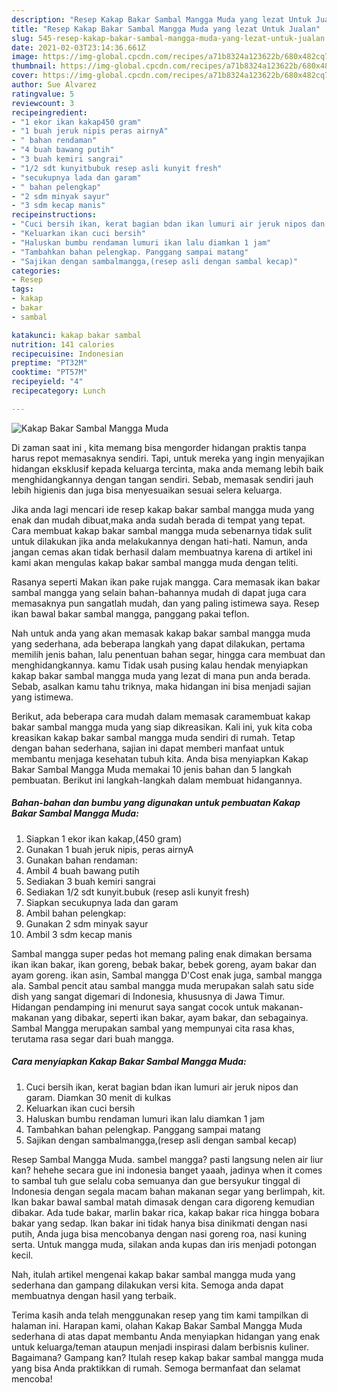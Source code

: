 ```yaml
---
description: "Resep Kakap Bakar Sambal Mangga Muda yang lezat Untuk Jualan"
title: "Resep Kakap Bakar Sambal Mangga Muda yang lezat Untuk Jualan"
slug: 545-resep-kakap-bakar-sambal-mangga-muda-yang-lezat-untuk-jualan
date: 2021-02-03T23:14:36.661Z
image: https://img-global.cpcdn.com/recipes/a71b8324a123622b/680x482cq70/kakap-bakar-sambal-mangga-muda-foto-resep-utama.jpg
thumbnail: https://img-global.cpcdn.com/recipes/a71b8324a123622b/680x482cq70/kakap-bakar-sambal-mangga-muda-foto-resep-utama.jpg
cover: https://img-global.cpcdn.com/recipes/a71b8324a123622b/680x482cq70/kakap-bakar-sambal-mangga-muda-foto-resep-utama.jpg
author: Sue Alvarez
ratingvalue: 5
reviewcount: 3
recipeingredient:
- "1 ekor ikan kakap450 gram"
- "1 buah jeruk nipis peras airnyA"
- " bahan rendaman"
- "4 buah bawang putih"
- "3 buah kemiri sangrai"
- "1/2 sdt kunyitbubuk resep asli kunyit fresh"
- "secukupnya lada dan garam"
- " bahan pelengkap"
- "2 sdm minyak sayur"
- "3 sdm kecap manis"
recipeinstructions:
- "Cuci bersih ikan, kerat bagian bdan ikan lumuri air jeruk nipos dan garam. Diamkan 30 menit di kulkas"
- "Keluarkan ikan cuci bersih"
- "Haluskan bumbu rendaman lumuri ikan lalu diamkan 1 jam"
- "Tambahkan bahan pelengkap. Panggang sampai matang"
- "Sajikan dengan sambalmangga,(resep asli dengan sambal kecap)"
categories:
- Resep
tags:
- kakap
- bakar
- sambal

katakunci: kakap bakar sambal 
nutrition: 141 calories
recipecuisine: Indonesian
preptime: "PT32M"
cooktime: "PT57M"
recipeyield: "4"
recipecategory: Lunch

---
```



![Kakap Bakar Sambal Mangga Muda](https://img-global.cpcdn.com/recipes/a71b8324a123622b/680x482cq70/kakap-bakar-sambal-mangga-muda-foto-resep-utama.jpg)

Di zaman  saat ini , kita memang bisa mengorder hidangan praktis tanpa harus repot memasaknya sendiri. Tapi, untuk mereka yang ingin menyajikan hidangan eksklusif kepada keluarga tercinta, maka anda memang lebih baik menghidangkannya dengan tangan sendiri. Sebab, memasak sendiri jauh lebih higienis dan juga bisa menyesuaikan sesuai selera keluarga.

Jika anda lagi mencari ide resep kakap bakar sambal mangga muda yang enak dan mudah dibuat,maka anda sudah berada di tempat yang tepat. Cara membuat kakap bakar sambal mangga muda  sebenarnya tidak sulit untuk dilakukan jika anda melakukannya dengan hati-hati. Namun, anda jangan cemas akan tidak berhasil dalam membuatnya 
karena di artikel ini kami akan mengulas kakap bakar sambal mangga muda dengan teliti.  

Rasanya seperti Makan ikan pake rujak mangga. Cara memasak ikan bakar sambal mangga yang selain bahan-bahannya mudah di dapat juga cara memasaknya pun sangatlah mudah, dan yang paling istimewa saya. Resep ikan bawal bakar sambal mangga, panggang pakai teflon.

Nah untuk anda yang akan memasak kakap bakar sambal mangga muda yang sederhana, ada beberapa langkah yang dapat dilakukan, pertama memilih jenis bahan, lalu penentuan bahan segar, hingga cara membuat dan menghidangkannya. kamu Tidak usah pusing kalau hendak menyiapkan kakap bakar sambal mangga muda yang lezat di mana pun anda berada. Sebab, asalkan kamu  tahu triknya, maka hidangan ini bisa menjadi sajian yang istimewa.

Berikut, ada beberapa cara mudah dalam memasak caramembuat kakap bakar sambal mangga muda yang siap dikreasikan. Kali ini, yuk kita coba kreasikan kakap bakar sambal mangga muda sendiri di rumah. Tetap dengan bahan sederhana, sajian ini dapat memberi manfaat untuk membantu menjaga kesehatan tubuh kita. Anda bisa menyiapkan Kakap Bakar Sambal Mangga Muda memakai 10 jenis bahan dan 5 langkah pembuatan. Berikut ini langkah-langkah dalam membuat hidangannya.

<!--inarticleads1-->

##### Bahan-bahan dan bumbu yang digunakan untuk pembuatan Kakap Bakar Sambal Mangga Muda:

1. Siapkan 1 ekor ikan kakap,(450 gram)
1. Gunakan 1 buah jeruk nipis, peras airnyA
1. Gunakan  bahan rendaman:
1. Ambil 4 buah bawang putih
1. Sediakan 3 buah kemiri sangrai
1. Sediakan 1/2 sdt kunyit.bubuk (resep asli kunyit fresh)
1. Siapkan secukupnya lada dan garam
1. Ambil  bahan pelengkap:
1. Gunakan 2 sdm minyak sayur
1. Ambil 3 sdm kecap manis


Sambal mangga super pedas hot memang paling enak dimakan bersama ikan ikan bakar, ikan goreng, bebak bakar, bebek goreng, ayam bakar dan ayam goreng. ikan asin, Sambal mangga D&#39;Cost enak juga, sambal mangga ala. Sambal pencit atau sambal mangga muda merupakan salah satu side dish yang sangat digemari di Indonesia, khususnya di Jawa Timur. Hidangan pendamping ini menurut saya sangat cocok untuk makanan-makanan yang dibakar, seperti ikan bakar, ayam bakar, dan sebagainya. Sambal Mangga merupakan sambal yang mempunyai cita rasa khas, terutama rasa segar dari buah mangga. 

<!--inarticleads2-->

##### Cara menyiapkan Kakap Bakar Sambal Mangga Muda:

1. Cuci bersih ikan, kerat bagian bdan ikan lumuri air jeruk nipos dan garam. Diamkan 30 menit di kulkas
1. Keluarkan ikan cuci bersih
1. Haluskan bumbu rendaman lumuri ikan lalu diamkan 1 jam
1. Tambahkan bahan pelengkap. Panggang sampai matang
1. Sajikan dengan sambalmangga,(resep asli dengan sambal kecap)


Resep Sambal Mangga Muda. sambel mangga? pasti langsung nelen air liur kan? hehehe secara gue ini indonesia banget yaaah, jadinya when it comes to sambal tuh gue selalu coba semuanya dan gue bersyukur tinggal di Indonesia dengan segala macam bahan makanan segar yang berlimpah, kit. Ikan bakar bawal sambal matah dimasak dengan cara digoreng kemudian dibakar. Ada tude bakar, marlin bakar rica, kakap bakar rica hingga bobara bakar yang sedap. Ikan bakar ini tidak hanya bisa dinikmati dengan nasi putih, Anda juga bisa mencobanya dengan nasi goreng roa, nasi kuning serta. Untuk mangga muda, silakan anda kupas dan iris menjadi potongan kecil. 

Nah, itulah artikel mengenai  kakap bakar sambal mangga muda  yang sederhana dan gampang dilakukan versi kita. Semoga anda dapat membuatnya dengan hasil yang terbaik. 

Terima kasih anda telah menggunakan resep yang tim kami tampilkan di halaman ini. Harapan kami, olahan  Kakap Bakar Sambal Mangga Muda sederhana di atas dapat membantu Anda menyiapkan hidangan yang enak untuk keluarga/teman ataupun menjadi inspirasi dalam berbisnis kuliner. Bagaimana? Gampang kan? Itulah resep kakap bakar sambal mangga muda yang bisa Anda praktikkan di rumah. Semoga bermanfaat dan selamat mencoba!

